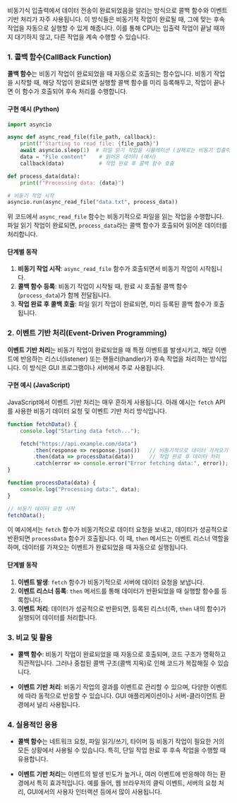 비동기식 입출력에서 데이터 전송이 완료되었음을 알리는 방식으로 콜백 함수와 이벤트 기반 처리가 자주 사용됩니다. 이 방식들은 비동기적 작업이 완료될 때, 그에 맞는 후속 작업을 자동으로 실행할 수 있게 해줍니다. 이를 통해 CPU는 입출력 작업이 끝날 때까지 대기하지 않고, 다른 작업을 계속 수행할 수 있습니다.

### 1. 콜백 함수(CallBack Function)

**콜백 함수**는 비동기 작업이 완료되었을 때 자동으로 호출되는 함수입니다. 비동기 작업을 시작할 때, 해당 작업이 완료되면 실행할 콜백 함수를 미리 등록해두고, 작업이 끝나면 이 함수가 호출되어 후속 처리를 수행합니다.

#### 구현 예시 (Python)

```python
import asyncio

async def async_read_file(file_path, callback):
    print(f"Starting to read file: {file_path}")
    await asyncio.sleep(1)  # 파일 읽기 작업을 시뮬레이션 (실제로는 비동기 입출력 함수 호출)
    data = "File content"    # 읽어온 데이터 (예시)
    callback(data)           # 작업 완료 후 콜백 함수 호출

def process_data(data):
    print(f"Processing data: {data}")

# 비동기 작업 시작
asyncio.run(async_read_file("data.txt", process_data))
```

위 코드에서 `async_read_file` 함수는 비동기적으로 파일을 읽는 작업을 수행합니다. 파일 읽기 작업이 완료되면, `process_data`라는 콜백 함수가 호출되어 읽어온 데이터를 처리합니다.

#### 단계별 동작

1. **비동기 작업 시작**: `async_read_file` 함수가 호출되면서 비동기 작업이 시작됩니다.
2. **콜백 함수 등록**: 비동기 작업이 시작될 때, 완료 시 호출될 콜백 함수(`process_data`)가 함께 전달됩니다.
3. **작업 완료 후 콜백 호출**: 파일 읽기 작업이 완료되면, 미리 등록된 콜백 함수가 호출됩니다.

### 2. 이벤트 기반 처리(Event-Driven Programming)

**이벤트 기반 처리**는 비동기 작업이 완료되었을 때 특정 이벤트를 발생시키고, 해당 이벤트에 반응하는 리스너(listener) 또는 핸들러(handler)가 후속 작업을 처리하는 방식입니다. 이 방식은 GUI 프로그램이나 서버에서 주로 사용됩니다.

#### 구현 예시 (JavaScript)

JavaScript에서 이벤트 기반 처리는 매우 흔하게 사용됩니다. 아래 예시는 `fetch` API를 사용한 비동기 데이터 요청 및 이벤트 기반 처리 방식입니다.

```javascript
function fetchData() {
    console.log("Starting data fetch...");

    fetch("https://api.example.com/data")
        .then(response => response.json())   // 비동기적으로 데이터 가져오기
        .then(data => processData(data))     // 작업 완료 후 데이터 처리
        .catch(error => console.error("Error fetching data:", error));
}

function processData(data) {
    console.log("Processing data:", data);
}

// 비동기 데이터 요청 시작
fetchData();
```

이 예시에서는 `fetch` 함수가 비동기적으로 데이터 요청을 보내고, 데이터가 성공적으로 반환되면 `processData` 함수가 호출됩니다. 이 때, `then` 메서드는 이벤트 리스너 역할을 하며, 데이터를 가져오는 이벤트가 완료되었을 때 자동으로 실행됩니다.

#### 단계별 동작

1. **이벤트 발생**: `fetch` 함수가 비동기적으로 서버에 데이터 요청을 보냅니다.
2. **이벤트 리스너 등록**: `then` 메서드를 통해 데이터가 반환되었을 때 실행할 함수를 등록합니다.
3. **이벤트 처리**: 데이터가 성공적으로 반환되면, 등록된 리스너(즉, `then` 내의 함수)가 실행되어 데이터를 처리합니다.

### 3. 비교 및 활용

- **콜백 함수**: 비동기 작업이 완료되었을 때 자동으로 호출되며, 코드 구조가 명확하고 직관적입니다. 그러나 중첩된 콜백 구조(콜백 지옥)로 인해 코드가 복잡해질 수 있습니다.
  
- **이벤트 기반 처리**: 비동기 작업의 결과를 이벤트로 관리할 수 있으며, 다양한 이벤트에 따라 동적으로 반응할 수 있습니다. GUI 애플리케이션이나 서버-클라이언트 환경에서 널리 사용됩니다.

### 4. 실용적인 응용

- **콜백 함수**는 네트워크 요청, 파일 읽기/쓰기, 타이머 등 비동기 작업이 필요한 거의 모든 상황에서 사용될 수 있습니다. 특히, 단일 작업 완료 후 후속 작업을 수행할 때 유용합니다.
  
- **이벤트 기반 처리**는 이벤트의 발생 빈도가 높거나, 여러 이벤트에 반응해야 하는 환경에서 특히 효과적입니다. 예를 들어, 웹 브라우저의 클릭 이벤트, 서버의 요청 처리, GUI에서의 사용자 인터랙션 등에서 많이 사용됩니다.
